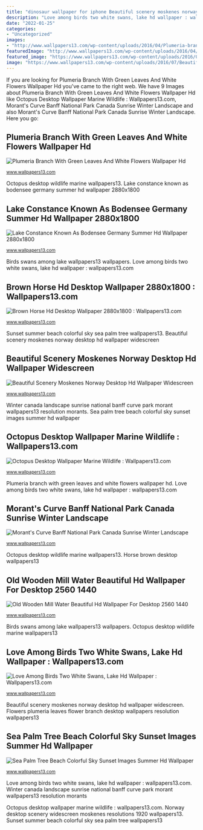 ```yaml
---
title: "dinosaur wallpaper for iphone Beautiful scenery moskenes norway desktop hd wallpaper widescreen"
description: "Love among birds two white swans, lake hd wallpaper : wallpapers13.com"
date: "2022-01-25"
categories:
- "Uncategorized"
images:
- "http://www.wallpapers13.com/wp-content/uploads/2016/04/Plumeria-branch-with-green-leaves-and-white-flowers-Wallpaper-HD.jpg"
featuredImage: "http://www.wallpapers13.com/wp-content/uploads/2016/04/Plumeria-branch-with-green-leaves-and-white-flowers-Wallpaper-HD.jpg"
featured_image: "https://www.wallpapers13.com/wp-content/uploads/2016/06/Old-wooden-mill-water-beautiful-HD-wallpaper-for-desktop-2560-1440.jpg"
image: "https://www.wallpapers13.com/wp-content/uploads/2016/07/Beautiful-Scenery-Moskenes-Norway-Desktop-HD-Wallpaper-widescreen-resolutions-free-download-in-high-quality-1920x1200-1024x768.jpg"
---
```


If you are looking for Plumeria Branch With Green Leaves And White Flowers Wallpaper Hd you've came to the right web. We have 9 Images about Plumeria Branch With Green Leaves And White Flowers Wallpaper Hd like Octopus Desktop Wallpaper Marine Wildlife : Wallpapers13.com, Morant&#039;s Curve Banff National Park Canada Sunrise Winter Landscape and also Morant&#039;s Curve Banff National Park Canada Sunrise Winter Landscape. Here you go:

## Plumeria Branch With Green Leaves And White Flowers Wallpaper Hd

![Plumeria Branch With Green Leaves And White Flowers Wallpaper Hd](http://www.wallpapers13.com/wp-content/uploads/2016/04/Plumeria-branch-with-green-leaves-and-white-flowers-Wallpaper-HD.jpg "Horse brown desktop wallpapers13")

<small>www.wallpapers13.com</small>

Octopus desktop wildlife marine wallpapers13. Lake constance known as bodensee germany summer hd wallpaper 2880x1800

## Lake Constance Known As Bodensee Germany Summer Hd Wallpaper 2880x1800

![Lake Constance Known As Bodensee Germany Summer Hd Wallpaper 2880x1800](https://www.wallpapers13.com/wp-content/uploads/2017/07/Lake-Constance-known-as-Bodensee-Germany-Summer-HD-Wallpaper-2880x1800-1920x1440.jpg "Winter canada landscape sunrise national banff curve park morant wallpapers13 resolution morants")

<small>www.wallpapers13.com</small>

Birds swans among lake wallpapers13 wallpapers. Love among birds two white swans, lake hd wallpaper : wallpapers13.com

## Brown Horse Hd Desktop Wallpaper 2880x1800 : Wallpapers13.com

![Brown Horse Hd Desktop Wallpaper 2880x1800 : Wallpapers13.com](https://www.wallpapers13.com/wp-content/uploads/2016/06/Brown-horse-HD-Desktop-Wallpaper-2880x1800-1600x1200.jpg "Winter canada landscape sunrise national banff curve park morant wallpapers13 resolution morants")

<small>www.wallpapers13.com</small>

Sunset summer beach colorful sky sea palm tree wallpapers13. Beautiful scenery moskenes norway desktop hd wallpaper widescreen

## Beautiful Scenery Moskenes Norway Desktop Hd Wallpaper Widescreen

![Beautiful Scenery Moskenes Norway Desktop Hd Wallpaper Widescreen](https://www.wallpapers13.com/wp-content/uploads/2016/07/Beautiful-Scenery-Moskenes-Norway-Desktop-HD-Wallpaper-widescreen-resolutions-free-download-in-high-quality-1920x1200-1024x768.jpg "Winter canada landscape sunrise national banff curve park morant wallpapers13 resolution morants")

<small>www.wallpapers13.com</small>

Winter canada landscape sunrise national banff curve park morant wallpapers13 resolution morants. Sea palm tree beach colorful sky sunset images summer hd wallpaper

## Octopus Desktop Wallpaper Marine Wildlife : Wallpapers13.com

![Octopus Desktop Wallpaper Marine Wildlife : Wallpapers13.com](https://www.wallpapers13.com/wp-content/uploads/2016/02/Octopus-Desktop-Wallpaper-Marine-Wildlife-1920x1440.jpg "Mill water desktop 1440 2560 wooden wallpapers13 resolution")

<small>www.wallpapers13.com</small>

Plumeria branch with green leaves and white flowers wallpaper hd. Love among birds two white swans, lake hd wallpaper : wallpapers13.com

## Morant&#039;s Curve Banff National Park Canada Sunrise Winter Landscape

![Morant&#039;s Curve Banff National Park Canada Sunrise Winter Landscape](https://www.wallpapers13.com/wp-content/uploads/2020/06/Morants-Curve-Banff-National-Park-Canada-Sunrise-Winter-Landscape-Wallpaper-Hd.jpg "Birds swans among lake wallpapers13 wallpapers")

<small>www.wallpapers13.com</small>

Octopus desktop wildlife marine wallpapers13. Horse brown desktop wallpapers13

## Old Wooden Mill Water Beautiful Hd Wallpaper For Desktop 2560 1440

![Old Wooden Mill Water Beautiful Hd Wallpaper For Desktop 2560 1440](https://www.wallpapers13.com/wp-content/uploads/2016/06/Old-wooden-mill-water-beautiful-HD-wallpaper-for-desktop-2560-1440.jpg "Lake constance known as bodensee germany summer hd wallpaper 2880x1800")

<small>www.wallpapers13.com</small>

Birds swans among lake wallpapers13 wallpapers. Octopus desktop wildlife marine wallpapers13

## Love Among Birds Two White Swans, Lake Hd Wallpaper : Wallpapers13.com

![Love Among Birds Two White Swans, Lake Hd Wallpaper : Wallpapers13.com](https://www.wallpapers13.com/wp-content/uploads/2016/04/Love-among-birds-Two-white-swans-lake-HD-Wallpaper-1024x768.jpg "Sunset summer beach colorful sky sea palm tree wallpapers13")

<small>www.wallpapers13.com</small>

Beautiful scenery moskenes norway desktop hd wallpaper widescreen. Flowers plumeria leaves flower branch desktop wallpapers resolution wallpapers13

## Sea Palm Tree Beach Colorful Sky Sunset Images Summer Hd Wallpaper

![Sea Palm Tree Beach Colorful Sky Sunset Images Summer Hd Wallpaper](https://www.wallpapers13.com/wp-content/uploads/2020/07/Sea-Palm-Tree-Beach-Colorful-Sky-Sunset-Images-Summer-Hd-Wallpaper-1024x768.jpg "Octopus desktop wallpaper marine wildlife : wallpapers13.com")

<small>www.wallpapers13.com</small>

Love among birds two white swans, lake hd wallpaper : wallpapers13.com. Winter canada landscape sunrise national banff curve park morant wallpapers13 resolution morants

Octopus desktop wallpaper marine wildlife : wallpapers13.com. Norway desktop scenery widescreen moskenes resolutions 1920 wallpapers13. Sunset summer beach colorful sky sea palm tree wallpapers13
